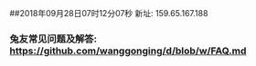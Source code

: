 ##2018年09月28日07时12分07秒 新址: 159.65.167.188
### 兔友常见问题及解答: https://github.com/wanggonging/d/blob/w/FAQ.md
